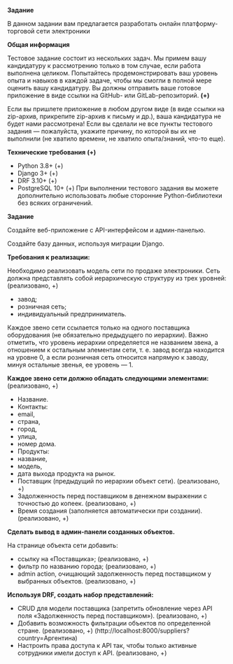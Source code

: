 **Задание**

В данном задании вам предлагается разработать онлайн платформу-торговой сети электроники

**Общая информация**

Тестовое задание состоит из нескольких задач. Мы примем вашу кандидатуру к рассмотрению только в том случае, если работа выполнена целиком. Попытайтесь продемонстрировать ваш уровень опыта и навыков в каждой задаче, чтобы мы смогли в полной мере оценить вашу кандидатуру.
Вы должны отправить ваше готовое приложение в виде ссылки на GitHub- или GitLab-репозиторий. **(+)**

Если вы пришлете приложение в любом другом виде (в виде ссылки на zip-архив, прикрепите zip-архив к письму и др.), ваша кандидатура не будет нами рассмотрена!
Если вы сделали не все пункты тестового задания — пожалуйста, укажите причину, по которой вы их не выполнили (не хватило времени, не хватило опыта/знаний, что-то еще).

**Технические требования** **(+)**
- Python 3.8+ (+)
- Django 3+ (+)
- DRF 3.10+ (+)
- PostgreSQL 10+ (+)
При выполнении тестового задания вы можете дополнительно использовать любые сторонние Python-библиотеки без всяких ограничений.

**Задание**

Создайте веб-приложение с API-интерфейсом и админ-панелью.

Создайте базу данных, используя миграции Django.


**Требования к реализации:**

Необходимо реализовать модель сети по продаже электроники.
Сеть должна представлять собой иерархическую структуру из трех уровней: (реализовано, +)

- завод;
- розничная сеть;
- индивидуальный предприниматель.

Каждое звено сети ссылается только на одного поставщика оборудования (не обязательно предыдущего по иерархии). Важно отметить, что уровень иерархии определяется не названием звена, а отношением к остальным элементам сети, т. е. завод всегда находится на уровне 0, а если розничная сеть относится напрямую к заводу, минуя остальные звенья, ее уровень — 1.


**Каждое звено сети должно обладать следующими элементами:** (реализовано, +)
- Название.
- Контакты:
- email,
- страна,
- город,
- улица,
- номер дома.
- Продукты:
- название,
- модель,
- дата выхода продукта на рынок.
- Поставщик (предыдущий по иерархии объект сети). (реализовано, +)
- Задолженность перед поставщиком в денежном выражении с точностью до копеек. (реализовано, +)
- Время создания (заполняется автоматически при создании). (реализовано, +)

**Сделать вывод в админ-панели созданных объектов.**

На странице объекта сети добавить:
- ссылку на «Поставщика»; (реализовано, +)
- фильтр по названию города; (реализовано, +)
- admin action, очищающий задолженность перед поставщиком у выбранных объектов. (реализовано, +)


**Используя DRF, создать набор представлений:**

- CRUD для модели поставщика (запретить обновление через API поля «Задолженность перед поставщиком»). (реализовано, +)
- Добавить возможность фильтрации объектов по определенной стране.  (реализовано, +)
  (http://localhost:8000/suppliers?country=Аргентина)
- Настроить права доступа к API так, чтобы только активные сотрудники имели доступ к API. (реализовано, +)